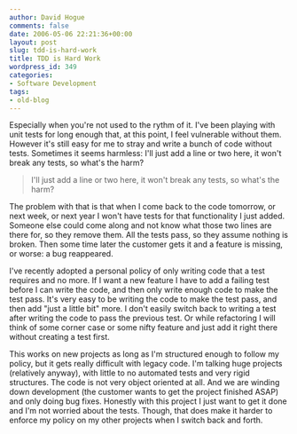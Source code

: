 ```yaml
---
author: David Hogue
comments: false
date: 2006-05-06 22:21:36+00:00
layout: post
slug: tdd-is-hard-work
title: TDD is Hard Work
wordpress_id: 349
categories:
- Software Development
tags:
- old-blog
---
```


Especially when you're not used to the rythm of it.  I've been playing with unit tests for long enough that, at this point, I feel vulnerable without them.  However it's still easy for me to stray and write a bunch of code without tests.  Sometimes it seems harmless: I'll just add a line or two here, it won't break any tests, so what's the harm?



> I'll just add a line or two here, it won't break any tests, so what's the harm?



The problem with that is that when I come back to the code tomorrow, or next week, or next year I won't have tests for that functionality I just added.  Someone else could come along and not know what those two lines are there for, so they remove them.  All the tests pass, so they assume nothing is broken.  Then some time later the customer gets it and a feature is missing, or worse: a bug reappeared.

I've recently adopted a personal policy of only writing code that a test requires and no more.  If I want a new feature I have to add a failing test before I can write the code, and then only write enough code to make the test pass.  It's very easy to be writing the code to make the test pass, and then add "just a little bit" more.  I don't easily switch back to writing a test after writing the code to pass the previous test.  Or while refactoring I will think of some corner case or some nifty feature and just add it right there without creating a test first.

This works on new projects as long as I'm structured enough to follow my policy, but it gets really difficult with legacy code.  I'm talking huge projects (relatively anyway), with little to no automated tests and very rigid structures.  The code is not very object oriented at all.  And we are winding down development (the customer wants to get the project finished ASAP) and only doing bug fixes.  Honestly with this project I just want to get it done and I'm not worried about the tests.  Though, that does make it harder to enforce my policy on my other projects when I switch back and forth.
